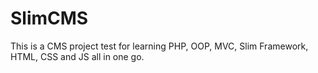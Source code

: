 # SlimCMS
 
This is a CMS project test for learning PHP, OOP, MVC, Slim Framework, HTML, CSS and JS all in one go. 
